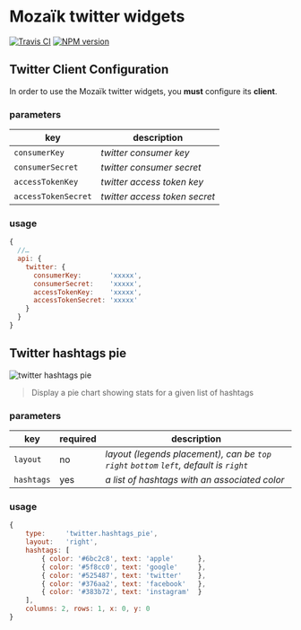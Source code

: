 # Mozaïk twitter widgets

[![Travis CI](https://img.shields.io/travis/plouc/mozaik-ext-twitter.svg?style=flat-square)](https://travis-ci.org/plouc/mozaik-ext-twitter)
[![NPM version](https://img.shields.io/npm/v/mozaik-ext-twitter.svg?style=flat-square)](https://www.npmjs.com/package/mozaik-ext-twitter)

## Twitter Client Configuration

In order to use the Mozaïk twitter widgets, you **must** configure its **client**.

### parameters

key                 | description
--------------------|------------------------------
`consumerKey`       | *twitter consumer key*
`consumerSecret`    | *twitter consumer secret*
`accessTokenKey`    | *twitter access token key*
`accessTokenSecret` | *twitter access token secret*

### usage

```javascript
{
  //…
  api: {
    twitter: {
      consumerKey:       'xxxxx',
      consumerSecret:    'xxxxx',
      accessTokenKey:    'xxxxx',
      accessTokenSecret: 'xxxxx'
    }
  }
}
```



## Twitter hashtags pie

![twitter hashtags pie](https://raw.githubusercontent.com/plouc/mozaik-ext-twitter/master/preview/twitter.hashtags_pie.png)

> Display a pie chart showing stats for a given list of hashtags

### parameters

key        | required | description
-----------|----------|---------------
`layout`   | no       | *layout (legends placement), can be `top` `right` `bottom` `left`, default is `right`*
`hashtags` | yes      | *a list of hashtags with an associated color*

### usage

```javascript
{
    type:     'twitter.hashtags_pie',
    layout:   'right',
    hashtags: [
        { color: '#6bc2c8', text: 'apple'      },
        { color: '#5f8cc0', text: 'google'     },
        { color: '#525487', text: 'twitter'    },
        { color: '#376aa2', text: 'facebook'   },
        { color: '#383b72', text: 'instagram'  }
    ],
    columns: 2, rows: 1, x: 0, y: 0
}
```
